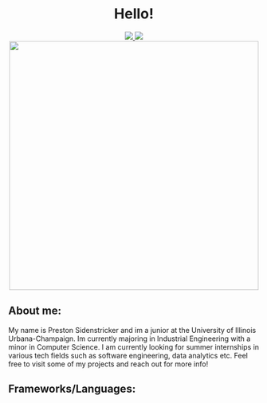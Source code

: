 <div id="header" align="center">
  <h1>Hello!</h1>
</div>
<div align="center" position="flex">
  <a href="https://www.linkedin.com/in/preston-sidenstricker-0b3084227/">
    <img src="https://img.shields.io/badge/LinkedIn-blue?logo=linkedin&logoColor=white&style=for-the-badge">
  </a>
  <a>
     <img src="https://img.shields.io/badge/Personal%20Site-gray">
  </a>
</div>
<div align="center">
  <img src="https://facts.net/wp-content/uploads/2023/09/16-astonishing-facts-about-grainger-engineering-library-information-center-1695408357.jpg" height=500>
</div>



## About me:
My name is Preston Sidenstricker and im a junior at the University of Illinois Urbana-Champaign. Im currently majoring in Industrial Engineering with a minor in Computer Science. I am currently looking for summer internships in various tech fields such as software engineering, data analytics etc. Feel free to visit some of my projects and reach out for more info!

## Frameworks/Languages:
<!--
**PrestonSide/PrestonSide** is a ✨ _special_ ✨ repository because its `README.md` (this file) appears on your GitHub profile.

Here are some ideas to get you started:

- 🔭 I’m currently working on ...
- 🌱 I’m currently learning ...
- 👯 I’m looking to collaborate on ...
- 🤔 I’m looking for help with ...
- 💬 Ask me about ...
- 📫 How to reach me: ...
- 😄 Pronouns: ...
- ⚡ Fun fact: ...
-->
